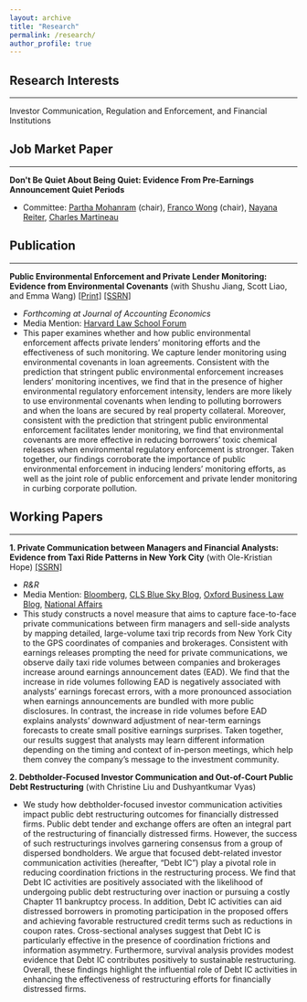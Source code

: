 ```yaml
---
layout: archive
title: "Research"
permalink: /research/
author_profile: true
---
```


## Research Interests
---
Investor Communication, Regulation and Enforcement, and Financial Institutions

## Job Market Paper
---
**Don't Be Quiet About Being Quiet: Evidence From Pre-Earnings Announcement Quiet Periods**
  - Committee: [Partha Mohanram](https://www.rotman.utoronto.ca/FacultyAndResearch/Faculty/FacultyBios/Mohanram) (chair), [Franco Wong](https://www.rotman.utoronto.ca/FacultyAndResearch/Faculty/FacultyBios/Wong.aspx) (chair), [Nayana Reiter](https://www.rotman.utoronto.ca/FacultyAndResearch/Faculty/FacultyBios/Reiter), [Charles Martineau](https://www.rotman.utoronto.ca/FacultyAndResearch/Faculty/FacultyBios/Martineau)


## Publication 
---
**Public Environmental Enforcement and Private Lender Monitoring: Evidence from Environmental Covenants** (with Shushu Jiang, Scott Liao, and Emma Wang) 
[[Print]](https://www.sciencedirect.com/science/article/pii/S0165410123000459) [[SSRN]](https://papers.ssrn.com/sol3/papers.cfm?abstract_id=3860178&__cf_chl_captcha_tk__=pmd_iLIM1DbSPixYYb92W3pMXtAdhkI8OUYxsiihHcWyW8Q-1633032394-0-gqNtZGzNAvujcnBszQ9l) 
  - *Forthcoming at Journal of Accounting Economics*
  - Media Mention: [Harvard Law School Forum](https://corpgov.law.harvard.edu/2023/08/14/public-environmental-enforcement-and-private-lender-monitoring-evidence-from-environmental-covenants/)
  - This paper examines whether and how public environmental enforcement affects private lenders’ monitoring efforts and the effectiveness of such monitoring. We capture lender monitoring using environmental covenants in loan agreements. Consistent with the prediction that stringent public environmental enforcement increases lenders’ monitoring incentives, we find that in the presence of higher environmental regulatory enforcement intensity, lenders are more likely to use environmental covenants when lending to polluting borrowers and when the loans are secured by real property collateral. Moreover, consistent with the prediction that stringent public environmental enforcement facilitates lender monitoring, we find that environmental covenants are more effective in reducing borrowers’ toxic chemical releases when environmental regulatory enforcement is stronger. Taken together, our findings corroborate the importance of public environmental enforcement in inducing lenders’ monitoring efforts, as well as the joint role of public enforcement and private lender monitoring in curbing corporate pollution. 

## Working Papers 
---
**1. Private Communication between Managers and Financial Analysts: Evidence from Taxi Ride Patterns in New York City** 
(with Ole-Kristian Hope) [[SSRN]](https://papers.ssrn.com/sol3/papers.cfm?abstract_id=3920680)
<!--*Revising for third-round review at Contemporary Accounting Research*-->
  - *R&R* 
  - Media Mention: [Bloomberg](https://www.bloomberg.com/news/newsletters/2021-05-25/elon-musk-wants-bitcoin-to-be-green-but-esg-is-all-relative-kp49d1tg?sref=gzf6vN4G),  [CLS Blue Sky Blog](https://clsbluesky.law.columbia.edu/2021/09/24/private-communication-between-managers-and-financial-analysts-evidence-from-taxi-ride-patterns-in-new-york-city/), [Oxford Business Law Blog](https://www.law.ox.ac.uk/business-law-blog/blog/2021/10/private-communication-between-managers-and-financial-analysts), [National Affairs](https://www.nationalaffairs.com//blog/detail/findings-a-daily-roundup/fully-invested)
  - This study constructs a novel measure that aims to capture face-to-face private communications between firm managers and sell-side analysts by mapping detailed, large-volume taxi trip records from New York City to the GPS coordinates of companies and brokerages. Consistent with earnings releases prompting the need for private communications, we observe daily taxi ride volumes between companies and brokerages increase around earnings announcement dates (EAD). We find that the increase in ride volumes following EAD is negatively associated with analysts’ earnings forecast errors, with a more pronounced association when earnings announcements are bundled with more public disclosures. In contrast, the increase in ride volumes before EAD explains analysts’ downward adjustment of near-term earnings forecasts to create small positive earnings surprises. Taken together, our results suggest that analysts may learn different information depending on the timing and context of in-person meetings, which help them convey the company’s message to the investment community.

**2. Debtholder-Focused Investor Communication and Out-of-Court Public Debt Restructuring**
(with Christine Liu and Dushyantkumar Vyas)
  - We study how debtholder-focused investor communication activities impact public debt restructuring outcomes for financially distressed firms. Public debt tender and exchange offers are often an integral part of the restructuring of financially distressed firms. However, the success of such restructurings involves garnering consensus from a group of dispersed bondholders. We argue that focused debt-related investor communication activities (hereafter, “Debt IC”) play a pivotal role in reducing coordination frictions in the restructuring process. We find that Debt IC activities are positively associated with the likelihood of undergoing public debt restructuring over inaction or pursuing a costly Chapter 11 bankruptcy process. In addition, Debt IC activities can aid distressed borrowers in promoting participation in the proposed offers and achieving favorable restructured credit terms such as reductions in coupon rates. Cross-sectional analyses suggest that Debt IC is particularly effective in the presence of coordination frictions and information asymmetry. Furthermore, survival analysis provides modest evidence that Debt IC contributes positively to sustainable restructuring. Overall, these findings highlight the influential role of Debt IC activities in enhancing the effectiveness of restructuring efforts for financially distressed firms.




<!-- <div style="text-align: center;">
![alt text](https://stacey-choy.github.io/files/ubor tech.png?raw=true)
</div> -->




<!-- {% if author.googlescholar %}
  You can also find my articles on <u><a href="{{author.googlescholar}}">my Google Scholar profile</a>.</u>
{% endif %}
 -->
 
 
<!-- {% include base_path %} -->

<!-- {% for post in site.research reversed %}
  {% include archive-single.html %}
{% endfor %}
 -->




